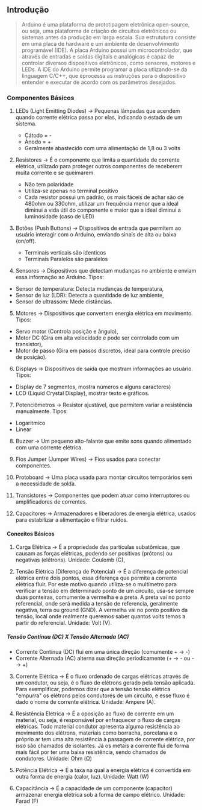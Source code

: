 ## Introdução
> Arduino é uma plataforma de prototipagem eletrônica open-source, ou seja, uma plataforma de criação de circuitos eletrônicos ou sistemas antes da produção em larga escala. Sua estrututura consiste em uma placa de hardware e um ambiente de desenvolvimento programável (IDE). A placa Arduino possui um microcontrolador, que através de entradas e saídas digitais e analógicas é capaz de controlar diversos dispositivos eletrônicos, como sensores, motores e LEDs. A IDE do Arduino permite programar a placa utlizando-se da linguagem C/C++, que eprocessa as instruções para o dispositivo entender e executar de acordo com os parâmetros desejados.

### Componentes Básicos

1) LEDs (Light Emitting Diodes) -> Pequenas lâmpadas que acendem quando corrente elétrica passa por elas, indicando o estado de um sistema.
   - Cátodo = -
   - Ânodo = +
   - Geralmente abastecido com uma alimentação de 1,8 ou 3 volts

2) Resistores -> É o componente que limita a quantidade de corrente elétrica, utilizado para proteger outros componentes de receberem muita corrente e se queimarem.
   - Não tem polaridade
   - Utiliza-se apenas no terminal positivo
   - Cada resistor possui um padrão, os mais fáceis de achar são de 480ohm ou 330ohm, utilizar um frequência menor que a ideal diminui a vida útil do componente e maior que a ideal diminui a luminosidade (caso de LED)

4) Botões (Push Buttons) -> Dispositivos de entrada que permitem ao usuário interagir com o Arduino, enviando sinais de alta ou baixa (on/off).
   - Terminais verticais são identicos
   - Terminais Paralelos são paralelos 

5) Sensores ->  Dispositivos que detectam mudanças no ambiente e enviam essa informação ao Arduino. Tipos:
  - Sensor de temperatura: Detecta mudanças de temperatura, 
  - Sensor de luz (LDR): Detecta a quantidade de luz ambiente,
  - Sensor de ultrassom: Mede distâncias.

5) Motores -> Dispositivos que convertem energia elétrica em movimento. Tipos:
  - Servo motor (Controla posição e ângulo),
  - Motor DC (Gira em alta velocidade e pode ser controlado com um transistor),
  - Motor de passo (Gira em passos discretos, ideal para controle preciso de posição).

6) Displays -> Dispositivos de saída que mostram informações ao usuário. Tipos:
  - Display de 7 segmentos, mostra números e alguns caracteres)
  - LCD (Liquid Crystal Display), mostrar texto e gráficos.

7) Potenciômetros -> Resistor ajustável, que permitem variar a resistência manualmente. Tipos:
  - Logaritmico
  - Linear

8) Buzzer -> Um pequeno alto-falante que emite sons quando alimentado com uma corrente elétrica.

9) Fios Jumper (Jumper Wires) -> Fios usados para conectar componentes.

10) Protoboard -> Uma placa usada para montar circuitos temporários sem a necessidade de solda.

11) Transistores -> Componentes que podem atuar como interruptores ou amplificadores de correntes.

12) Capacitores -> Armazenadores e liberadores de energia elétrica, usados para estabilizar a alimentação e filtrar ruídos.

#### Conceitos Básicos

1) Carga Elétrica -> É a propriedade das partículas subatômicas, que causam as forças elétricas, podendo ser positivas (prótons) ou negativas (elétrons). Unidade: Coulomb (C),

2) Tensão Elétrica (Diferença de Potencial) -> É a diferença de potencial elétrica entre dois pontos, essa diferença que permite a corrente elétrica fluir. Por este motivo quando utiliza-se o multímetro para verificar a tensão em determinado ponto de um circuito, usa-se sempre duas ponteiras, comumente a vermelha e a preta. A preta vai no ponto referencial, onde será medida a tensão de referencia, geralmente negativa, terra ou ground (GND). A vermelha vai no ponto positivo da tensão, local onde realmente queremos saber quantos volts temos a partir do referencial. Unidade: Volt (V).

##### Tensão Contínua (DC) X Tensão Alternada (AC)
- Corrente Contínua (DC) flui em uma única direção (comumente + -> -)
- Corrente Alternada (AC) alterna sua direção periodicamente (+ -> - ou - -> +)

3) Corrente Elétrica -> É o fluxo ordenado de cargas elétricas através de um condutor, ou seja, é o fluxo de elétrons gerado pela tensão aplicada. Para exemplificar, podemos dizer que a tensão tensão elétrica "empurra" os elétrons pelos condutores de um circuito, e esse fluxo é dado o nome de corrente elétrica. Unidade: Ampere (A).
   
4) Resistência Elétrica -> É a oposição ao fluxo de corrente em um material, ou seja, é responsável por enfraquecer o fluxo de cargas elétricas. Todo material condutor apresenta alguma resistência ao movimento dos elétrons, materiais como borracha, porcelana e o próprio ar tem uma alta resistência à passagem de corrente elétrica, por isso são chamados de isolantes. Já os metais a corrente flui de forma mais fácil por ter uma baixa resistência, sendo chamados de condutores. Unidade: Ohm (Ω)

5) Potência Elétrica -> É a taxa na qual a energia elétrica é convertida em outra forma de energia (calor, luz). Unidade: Watt (W)

6) Capacitância -> É a capacidade de um componente (capacitor) armazenar energia elétrica sob a forma de campo elétrico. Unidade: Farad (F)
